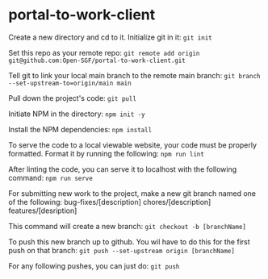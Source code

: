 # portal-to-work-client
Create a new directory and cd to it.
Initialize git in it:
`git init`

Set this repo as your remote repo:
`git remote add origin git@github.com:Open-SGF/portal-to-work-client.git`

Tell git to link your local main branch to the remote main branch:
`git branch --set-upstream-to=origin/main main`

Pull down the project's code:
`git pull`

Initiate NPM in the directory:
`npm init -y`

Install the NPM dependencies:
`npm install`

To serve the code to a local viewable website, your code must be properly formatted.
Format it by running the following:
`npm run lint`

After linting the code, you can serve it to localhost with the following command:
`npm run serve`

For submitting new work to the project, make a new git branch named one of the following:
    bug-fixes/[description]
    chores/[description]
    features/[desription]
    
This command will create a new branch:
`git checkout -b [branchName]`

To push this new branch up to github. You wil have to do this for the first push on that branch:
`git push --set-upstream origin [branchName]`

For any following pushes, you can just do:
`git push`






